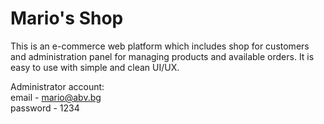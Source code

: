 <h1>Mario's Shop</h1>

This is an e-commerce web platform which includes shop for customers and administration panel for managing products and available orders. It is easy to use with simple and clean UI/UX.

Administrator account:<br />
email - mario@abv.bg<br />
password - 1234